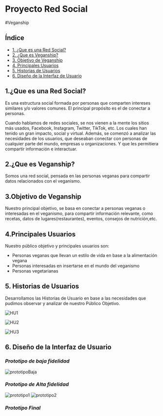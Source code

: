 # Proyecto Red Social

#Veganship

## Índice

* [1. ¿Que es una Red Social?](#1-¿que-es-una-red-social?)
* [2. ¿Que es Veganship?](#2-¿que-es-veganship?)
* [3. Objetivo de Veganship](#3-objetivos-de-veganship)
* [4. Principales Usuarios](#4-principales-usuarios)
* [5. Historias de Usuarios](#5-historias-de-usuarios)
* [6. Diseño de la Interfaz de Usuario](#6-diseño-de-la-interfaz-de-usuario)

## 1.¿Que es una Red Social?

Es una estructura social formada por personas que comparten intereses similares y/o valores comunes. El principal propósito es el de conectar a personas.

Cuando hablamos de redes sociales, se nos vienen a la mente los sitios más usados, Facebook, Instagram, Twitter, TikTok, etc. Los cuales han tenido un gran impacto, social y virtual.
Además, se comenzó a analizar las necesidades de los usuarios, que deseaban conectar con personas de cualquier parte del mundo, empresas u organizaciones. Y que les permitiera compartir información e interactuar.

## 2.¿Que es Veganship?

Somos una red social, pensada en las personas veganas para compartir datos relacionados con el veganismo. 

## 3.Objetivo de Veganship

Nuestro principal objetivo, se basa en conectar a personas veganas o interesadas en el veganismo, para compartir información relevante, como recetas, datos de lugares(restaurantes), eventos, consejos de nutrición,etc.

## 4.Principales Usuarios

Nuestro público objetivo y principales usuarios son:
* Personas veganas que llevan un estilo de vida en base a la alimentación vegana
* Personas interesadas en insertarse en el mundo del veganismo
* Personas vegetarianas
 
 ## 5. Historias de Usuarios

Desarrollamos las Historias de Usuario en base a las necesidades que pudimos observar y analizar de nuestro Público Objetivo.

![HU1](src/img/HU1.png)

![HU2](src/img/HU2.png)

![HU3](src/img/HU3.png)

## 6. Diseño de la Interfaz de Usuario

### ***Prototipo de baja fidelidad***

![prototipoBaja](src/img/prototipoBaja.png)

### ***Prototipo de Alta fidelidad***

![prototipo1](src/img/prototipo1.png)
![prototipo2](src/img/prototipo2.png)

### ***Prototipo Final***

